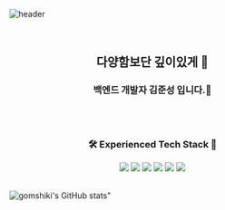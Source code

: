 ![header](https://capsule-render.vercel.app/api?type=slice&color=gradient&height=300&section=header&text=Welcome%20to%20my%20page&fontSize=40)

<br>
<h2 align="center">다양함보단 깊이있게 👋</h3>
<h3 align="center">백엔드 개발자 김준성 입니다.🐻</h2>
<br>
<br>

<div align="center">
  <h3>🛠 Experienced Tech Stack 🔧</h3>
</div>
<div align='center'>
  <img src="https://img.shields.io/badge/Python-3766AB?style=for-the-badge&logo=Python&logoColor=white"/>
  <img src="https://img.shields.io/badge/RASA2.8-5A17EE?style=for-the-badge&logo=Rasa&logoColor=#5A17EE"/>
  <img src="https://img.shields.io/badge/JAVA-007396?style=for-the-badge&logo=java&logoColor=white">
  <img src="https://img.shields.io/badge/Spring-6DB33F?style=for-the-badge&logo=Spring&logoColor=white">
  <img src="https://img.shields.io/badge/html-E34F26?style=for-the-badge&logo=html5&logoColor=white">
  <img src="https://img.shields.io/badge/css-1572B6?style=for-the-badge&logo=css3&logoColor=white">
</div>

<br>

![gomshiki's GitHub stats](https://github-readme-stats.vercel.app/api?username=gomshiki&show_icons=true&theme=transparent)"




